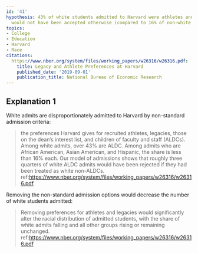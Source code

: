 ```yaml
---
id: '41'
hypothesis: 43% of white students admitted to Harvard were athletes and legacies and
  would not have been accepted otherwise (compared to 16% of non-white students)
topics:
- College
- Education
- Harvard
- Race
citations:
  https://www.nber.org/system/files/working_papers/w26316/w26316.pdf:
    title: Legacy and Athlete Preferences at Harvard
    published_date: '2019-09-01'
    publication_title: National Bureau of Economic Research
---
```

## Explanation 1

White admits are disproportionately admitted to Harvard by non-standard admission criteria:

> the preferences Harvard gives for recruited athletes, legacies, those on the dean’s interest list, and children of faculty and staff (ALDCs). Among white admits, over 43% are ALDC. Among admits who are African American, Asian American, and Hispanic, the share is less than 16% each. Our model of admissions shows that roughly three quarters of white ALDC admits would have been rejected if they had been treated as white non-ALDCs.
> ref:https://www.nber.org/system/files/working_papers/w26316/w26316.pdf

Removing the non-standard admission options would decrease the number of white students admitted:

> Removing preferences for athletes and legacies would significantly alter the racial distribution of admitted students, with the share of white admits falling and all other groups rising or remaining unchanged.
> ref:https://www.nber.org/system/files/working_papers/w26316/w26316.pdf
